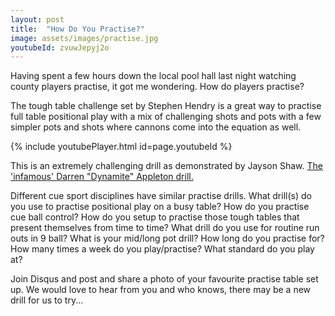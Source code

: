 ```yaml
---
layout: post
title:  "How Do You Practise?"
image: assets/images/practise.jpg
youtubeId: zvuwJepyj2o
---
```

Having spent a few hours down the local pool hall last night watching county players practise, it got me wondering.  How do players practise?  

The tough table challenge set by Stephen Hendry is a great way to practise full table positional play with a mix of challenging shots and pots with a few simpler pots and shots where cannons come into the equation as well. 

<!-- https://www.youtube.com/watch?v=zvuwJepyj2o -->

{% include youtubePlayer.html id=page.youtubeId %}
<!-- <iframe src="https://docs.google.com/forms/d/e/1FAIpQLSfhuiTJJFYLYw_NKe644MFKj3NArdD6Xxaw-MuF6Jez-3EZuw/viewform?usp=sf_link embedded=true" width="640" height="864" frameborder="0" marginheight="0" marginwidth="0">Loading…</iframe> -->

<p></p>This is an extremely challenging drill as demonstrated by Jayson Shaw.
<a href="https://www.facebook.com/100044143374033/posts/pfbid0rz5seyhBPoX5xzUrFwxaKyoQ574wU3aZbHsMUTrxrXhX2quPoM7hMpqPRegKMLf5l/?app=fbl">The 'infamous' Darren "Dynamite" Appleton drill.</a>


<p></p>Different cue sport disciplines have similar practise drills. What drill(s) do you use to practise positional play on a busy table?  How do you practise cue ball control?  How do you setup to practise those tough tables that present themselves from time to time? What drill do you use for routine run outs in 9 ball? What is your mid/long pot drill? How long do you practise for?  How many times a week do you play/practise?  What standard do you play at?
<p></p>
Join Disqus and post and share a photo of your favourite practise table set up. We would love to hear from you and who knows, there may be a new drill for us to try...